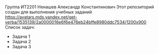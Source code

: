 Группа ИТ2201
Ненашев Александр Константинович
Этот репозиторий создан для выполнения учебных заданий
https://avatars.mds.yandex.net/get-verba/1535139/2a0000016e6f6e476eb24bffe8980ddc7534/1200x900
Список задач:
- Задача 1
- Задача 2
- Задача 3

